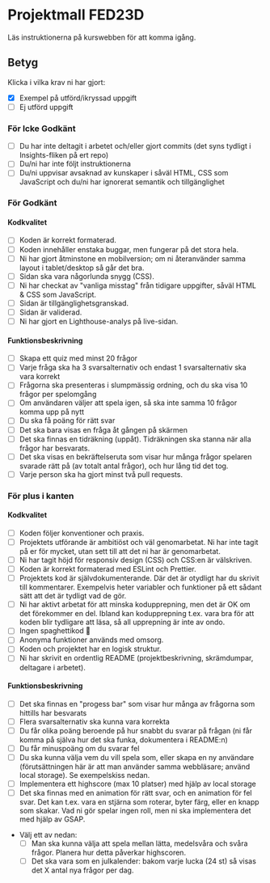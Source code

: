 # Projektmall FED23D
Läs instruktionerna på kurswebben för att komma igång.

## Betyg
Klicka i vilka krav ni har gjort:

- [x] Exempel på utförd/ikryssad uppgift
- [ ] Ej utförd uppgift

### För Icke Godkänt
- [ ] Du har inte deltagit i arbetet och/eller gjort commits (det syns tydligt i Insights-fliken på ert repo)
- [ ] Du/ni har inte följt instruktionerna
- [ ] Du/ni uppvisar avsaknad av kunskaper i såväl HTML, CSS som JavaScript och du/ni har ignorerat semantik och tillgänglighet

### För Godkänt
#### Kodkvalitet
- [ ] Koden är korrekt formaterad.
- [ ] Koden innehåller enstaka buggar, men fungerar på det stora hela.
- [ ] Ni har gjort åtminstone en mobilversion; om ni återanvänder samma layout i tablet/desktop så går det bra.
- [ ] Sidan ska vara någorlunda snygg (CSS).
- [ ] Ni har checkat av "vanliga misstag" från tidigare uppgifter, såväl HTML & CSS som JavaScript.
- [ ] Sidan är tillgänglighetsgranskad.
- [ ] Sidan är validerad.
- [ ] Ni har gjort en Lighthouse-analys på live-sidan.

#### Funktionsbeskrivning
- [ ] Skapa ett quiz med minst 20 frågor
- [ ] Varje fråga ska ha 3 svarsalternativ och endast 1 svarsalternativ ska vara korrekt
- [ ] Frågorna ska presenteras i slumpmässig ordning, och du ska visa 10 frågor per spelomgång
- [ ] Om användaren väljer att spela igen, så ska inte samma 10 frågor komma upp på nytt
- [ ] Du ska få poäng för rätt svar
- [ ] Det ska bara visas en fråga åt gången på skärmen
- [ ] Det ska finnas en tidräkning (uppåt). Tidräkningen ska stanna när alla frågor har besvarats.
- [ ] Det ska visas en bekräftelseruta som visar hur många frågor spelaren svarade rätt på (av totalt antal frågor), och hur lång tid det tog.
- [ ] Varje person ska ha gjort minst två pull requests.

### För plus i kanten
#### Kodkvalitet
- [ ] Koden följer konventioner och praxis.
- [ ] Projektets utförande är ambitiöst och väl genomarbetat. Ni har inte tagit på er för mycket, utan sett till att det ni har är genomarbetat.
- [ ] Ni har tagit höjd för responsiv design (CSS) och CSS:en är välskriven.
- [ ] Koden är korrekt formaterad med ESLint och Prettier.
- [ ] Projektets kod är självdokumenterande. Där det är otydligt har du skrivit till kommentarer. Exempelvis heter variabler och funktioner på ett sådant sätt att det är tydligt vad de gör.
- [ ] Ni har aktivt arbetat för att minska kodupprepning, men det är OK om det förekommer en del. Ibland kan kodupprepning t.ex. vara bra för att koden blir tydligare att läsa, så all upprepning är inte av ondo.
- [ ] Ingen spaghettikod :spaghetti:
- [ ] Anonyma funktioner används med omsorg.
- [ ] Koden och projektet har en logisk struktur.
- [ ] Ni har skrivit en ordentlig README (projektbeskrivning, skrämdumpar, deltagare i arbetet).

#### Funktionsbeskrivning
- [ ] Det ska finnas en "progess bar" som visar hur många av frågorna som hittills har besvarats
- [ ] Flera svarsalternativ ska kunna vara korrekta
- [ ] Du får olika poäng beroende på hur snabbt du svarar på frågan (ni får komma på själva hur det ska funka, dokumentera i README:n)
- [ ] Du får minuspoäng om du svarar fel
- [ ] Du ska kunna välja vem du vill spela som, eller skapa en ny användare (förutsättningen här är att man använder samma webbläsare; använd local storage). Se exempelskiss nedan.
- [ ] Implementera ett highscore (max 10 platser) med hjälp av local storage
- [ ] Det ska finnas med en animation för rätt svar, och en animation för fel svar. Det kan t.ex. vara en stjärna som roterar, byter färg, eller en knapp som skakar. Vad ni gör spelar ingen roll, men ni ska implementera det med hjälp av GSAP.
- Välj ett av nedan:
  - [ ] Man ska kunna välja att spela mellan lätta, medelsvåra och svåra frågor. Planera hur detta påverkar highscoren.
  - [ ] Det ska vara som en julkalender: bakom varje lucka (24 st) så visas det X antal nya frågor per dag.
